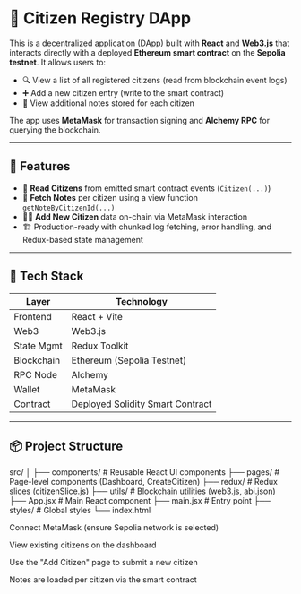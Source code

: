 # 🧾 Citizen Registry DApp

This is a decentralized application (DApp) built with **React** and **Web3.js** that interacts directly with a deployed **Ethereum smart contract** on the **Sepolia testnet**. It allows users to:

- 🔍 View a list of all registered citizens (read from blockchain event logs)
- ➕ Add a new citizen entry (write to the smart contract)
- 📝 View additional notes stored for each citizen

The app uses **MetaMask** for transaction signing and **Alchemy RPC** for querying the blockchain.

---

## 🔧 Features

- 📜 **Read Citizens** from emitted smart contract events (`Citizen(...)`)
- 🧾 **Fetch Notes** per citizen using a view function `getNoteByCitizenId(...)`
- 🧍‍♂️ **Add New Citizen** data on-chain via MetaMask interaction
- 🏗️ Production-ready with chunked log fetching, error handling, and Redux-based state management

---

## 🧠 Tech Stack

| Layer      | Technology                      |
|------------|----------------------------------|
| Frontend   | React + Vite                    |
| Web3       | Web3.js                         |
| State Mgmt | Redux Toolkit                   |
| Blockchain | Ethereum (Sepolia Testnet)      |
| RPC Node   | Alchemy                         |
| Wallet     | MetaMask                        |
| Contract   | Deployed Solidity Smart Contract|

---

## 📦 Project Structure

src/
│
├── components/ # Reusable React UI components
├── pages/ # Page-level components (Dashboard, CreateCitizen)
├── redux/ # Redux slices (citizenSlice.js)
├── utils/ # Blockchain utilities (web3.js, abi.json)
├── App.jsx # Main React component
├── main.jsx # Entry point
├── styles/ # Global styles
└── index.html

Connect MetaMask (ensure Sepolia network is selected)

View existing citizens on the dashboard

Use the "Add Citizen" page to submit a new citizen

Notes are loaded per citizen via the smart contract